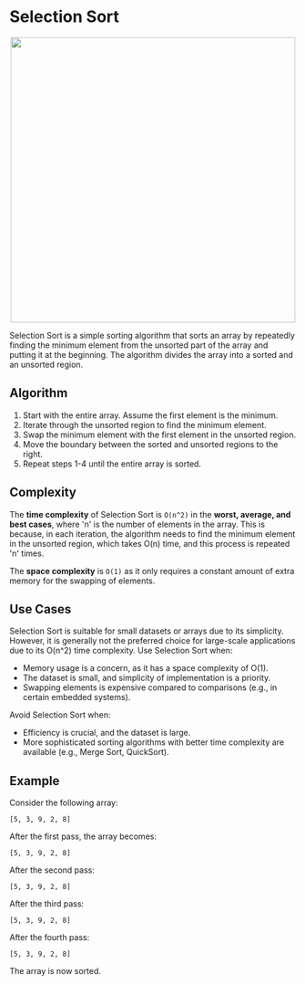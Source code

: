 # Selection Sort

<p align="center">
  <img src="https://codingconnect.net/wp-content/uploads/2016/09/Selection-Sort.gif" width="500"/>
</p>

Selection Sort is a simple sorting algorithm that sorts an array by repeatedly finding the minimum element from the unsorted part of the array and putting it at the beginning. The algorithm divides the array into a sorted and an unsorted region.

## Algorithm

1. Start with the entire array. Assume the first element is the minimum.
2. Iterate through the unsorted region to find the minimum element.
3. Swap the minimum element with the first element in the unsorted region.
4. Move the boundary between the sorted and unsorted regions to the right.
5. Repeat steps 1-4 until the entire array is sorted.

## Complexity

The **time complexity** of Selection Sort is `O(n^2)` in the **worst, average, and best cases**, where 'n' is the number of elements in the array. This is because, in each iteration, the algorithm needs to find the minimum element in the unsorted region, which takes O(n) time, and this process is repeated 'n' times.

The **space complexity** is `O(1)` as it only requires a constant amount of extra memory for the swapping of elements.

## Use Cases

Selection Sort is suitable for small datasets or arrays due to its simplicity. However, it is generally not the preferred choice for large-scale applications due to its O(n^2) time complexity. Use Selection Sort when:

- Memory usage is a concern, as it has a space complexity of O(1).
- The dataset is small, and simplicity of implementation is a priority.
- Swapping elements is expensive compared to comparisons (e.g., in certain embedded systems).

Avoid Selection Sort when:

- Efficiency is crucial, and the dataset is large.
- More sophisticated sorting algorithms with better time complexity are available (e.g., Merge Sort, QuickSort).

## Example

Consider the following array:

```plaintext
[5, 3, 9, 2, 8]
```
After the first pass, the array becomes:

```plaintext
[5, 3, 9, 2, 8]
```
After the second pass:

```plaintext
[5, 3, 9, 2, 8]
```
After the third pass:

```plaintext
[5, 3, 9, 2, 8]
```
After the fourth pass:

```plaintext
[5, 3, 9, 2, 8]
```

The array is now sorted.
